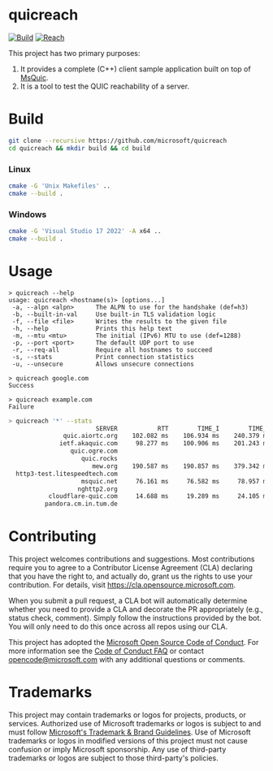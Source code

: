 # quicreach

[![Build](https://github.com/microsoft/quicreach/actions/workflows/build.yml/badge.svg)](https://github.com/microsoft/quicreach/actions/workflows/build.yml)
[![Reach](https://github.com/microsoft/quicreach/actions/workflows/reach.yml/badge.svg)](https://github.com/microsoft/quicreach/actions/workflows/reach.yml)

This project has two primary purposes:

1. It provides a complete (C++) client sample application built on top of [MsQuic](https://github.com/microsoft/msquic).
2. It is a tool to test the QUIC reachability of a server.

# Build

```Bash
git clone --recursive https://github.com/microsoft/quicreach
cd quicreach && mkdir build && cd build
```

### Linux
```Bash
cmake -G 'Unix Makefiles' ..
cmake --build .
```

### Windows
```Bash
cmake -G 'Visual Studio 17 2022' -A x64 ..
cmake --build .
```

# Usage

```
> quicreach --help
usage: quicreach <hostname(s)> [options...]
 -a, --alpn <alpn>      The ALPN to use for the handshake (def=h3)
 -b, --built-in-val     Use built-in TLS validation logic
 -f, --file <file>      Writes the results to the given file
 -h, --help             Prints this help text
 -m, --mtu <mtu>        The initial (IPv6) MTU to use (def=1288)
 -p, --port <port>      The default UDP port to use
 -r, --req-all          Require all hostnames to succeed
 -s, --stats            Print connection statistics
 -u, --unsecure         Allows unsecure connections
```

```
> quicreach google.com
Success
```
```
> quicreach example.com
Failure
```

```Bash
> quicreach '*' --stats
                        SERVER           RTT        TIME_I        TIME_H               SEND:RECV      C1      S1    FAMILY
               quic.aiortc.org    102.082 ms    106.934 ms    240.379 ms    4:5 2523:4900 (1.9x)     274    4547    IPv6     *
              ietf.akaquic.com     98.277 ms    100.906 ms    201.243 ms    3:5 2480:5869 (2.4x)     275    4564    IPv6     *
                 quic.ogre.com
                    quic.rocks
                       mew.org    190.587 ms    190.857 ms    379.342 ms    4:6 2522:6650 (2.6x)     266    4541    IPv6     *
  http3-test.litespeedtech.com
                    msquic.net     76.161 ms     76.582 ms     78.957 ms    1:4 1260:3660 (2.9x)     269    3461    IPv4
                   nghttp2.org
           cloudflare-quic.com     14.688 ms     19.289 ms     24.105 ms    3:7 2480:5129 (2.1x)     278    2667    IPv6     *
          pandora.cm.in.tum.de
```

# Contributing

This project welcomes contributions and suggestions.  Most contributions require you to agree to a
Contributor License Agreement (CLA) declaring that you have the right to, and actually do, grant us
the rights to use your contribution. For details, visit https://cla.opensource.microsoft.com.

When you submit a pull request, a CLA bot will automatically determine whether you need to provide
a CLA and decorate the PR appropriately (e.g., status check, comment). Simply follow the instructions
provided by the bot. You will only need to do this once across all repos using our CLA.

This project has adopted the [Microsoft Open Source Code of Conduct](https://opensource.microsoft.com/codeofconduct/).
For more information see the [Code of Conduct FAQ](https://opensource.microsoft.com/codeofconduct/faq/) or
contact [opencode@microsoft.com](mailto:opencode@microsoft.com) with any additional questions or comments.

# Trademarks

This project may contain trademarks or logos for projects, products, or services. Authorized use of Microsoft
trademarks or logos is subject to and must follow
[Microsoft's Trademark & Brand Guidelines](https://www.microsoft.com/en-us/legal/intellectualproperty/trademarks/usage/general).
Use of Microsoft trademarks or logos in modified versions of this project must not cause confusion or imply Microsoft sponsorship.
Any use of third-party trademarks or logos are subject to those third-party's policies.
